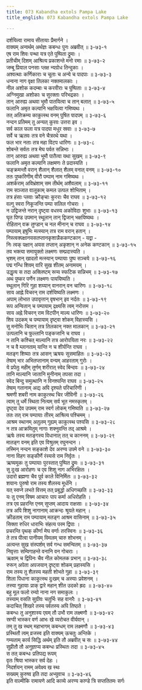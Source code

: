 ```yaml
---
title: 073 Kabandha extols Pampa Lake
title_english: 073 Kabandha extols Pampa Lake

---
```

<div class="audioEmbed"  caption="श्रीराम-हरिसीताराममूर्ति-घनपाठिभ्यां वचनम्" src="https://archive.org/download/Ramayana-recitation-Sriram-harisItArAmamUrti-Ghanapaati-v2/Kanda_3/Kanda_3_ARK-073-Sugreeva_Stana_Marga_Darshanam.mp3"></div>

दर्शयित्वा रामाय सीतायाः प्रैमार्गने ।  
वाक्यम् अन्वर्थम् अर्थज्ञः कबन्धः पुनः अब्रवीत् ॥ ३-७३-१  
एष राम शिवः पन्था यत्र एते पुष्पिता द्रुमाः ।  
प्रतीचीम् दिशम् आश्रित्य प्रकाशन्ते मनो रमाः ॥ ३-७३-२  
जम्बू प्रियाल पनसाः प्लक्ष न्यग्रोध तिन्दुकाः ।  
अश्वत्थाः कर्णिकाराः च चूताः च अन्ये च पादपाः ॥ ३-७३-३  
धन्वना नाग वृक्षा तिलका नक्तमालकाः ।  
नील अशोक कदम्बाः च करवीराः च पुष्पिताः ॥ ३-७३-४  
अग्निमुखा अशोकाः च सुरक्ताः परिभद्रकाः ।  
तान् आरुह्य अथवा भूमौ पातयित्वा च तान् बलात् ॥ ३-७३-५  
फलानि अमृत कल्पानि भक्षयित्वा गमिष्यथः ।  
तत् अतिक्रम्य काकुत्स्थ वनम् पुषित पादपम् ॥ ३-७३-६  
नन्दन प्रतिमम् तु अन्यत् कुरवः उत्तरा इव ।  
सर्व काल फला यत्र पादपा मधुर स्रवाः ॥ ३-७३-७  
सर्वे च ऋतवः तत्र वने चैत्ररथे यथा ।  
फल भार नताः तत्र महा विटप धारिणः ॥ ३-७३-८  
शोबन्ते सर्वतः तत्र मेघ पर्वत सन्निभाः ।  
तान् आरुह्य अथवा भूमौ पातैत्वा यथा सुखम् ॥ ३-७३-९  
फलानि अमृत कल्पानि लक्षमणः ते प्रदास्यति ।  
चङ्क्रमन्तौ वरान् शैलान् शैलात् शैलम् वनात् वनम् ॥ ३-७३-१०  
ततः पुष्करिणीम् वीरौ पम्पाम् नाम गमिष्यथः ।  
अशर्कराम् अविभ्रंशाम् सम तीर्थम् अशैवलाम् ॥ ३-७३-११  
राम सञ्जात वालूकाम् कमल उत्पल शोभिताम् ।  
तत्र हंसाः प्लवाः क्रौङ्चाः कुरराः चैव राघव ॥ ३-७३-१२  
वल्गु स्वरा निकूजन्ति पम्पा सलिल गोचराः ।  
न उद्विजन्ते नरान् दृष्ट्वा वधस्य अकोविदाः शुभाः ॥ ३-७३-१३  
घृत पिण्ड उपमान् स्थूलान् तान् द्विजान् भक्षयिष्यथः ।  
रोहितान् वक्र तुण्डान् च नल मीनान् च राघव ॥ ३-७३-१४  
पम्पायाम् इषुभिः मत्स्यान् तत्र राम वरान् हतान् ।  
निस्त्वक्पक्षानयसतप्तानकृशान्नैककण्टकान् - यद्वा -  
निः त्वक् पक्षान् अयस तप्तान् अकृशान् न अनेक कण्टकान् ॥ ३-७३-१५  
तव भक्त्या समायुक्तो लक्ष्मणः सम्प्रदास्यति ।  
भृशम् तान् खादतो मत्स्यान् पम्पायाः पुष्प सञ्चये ॥ ३-७३-१६  
पद्म गन्धि शिवम् वारि सुख शीतम् अनामयम् ।  
उद्धृत्य स तदा अक्लिष्टम् रूप्य स्फटिक सन्निभम् ॥ ३-७३-१७  
अथ पुष्कर पर्णेन लक्ष्मणः पाययिष्यति ।  
स्थूलान् गिरि गुहा शय्यान् वानरान् वन चारिणः ॥ ३-७३-१८  
साय आह्ने विचरन् राम दर्शयिष्यति लक्ष्मणः ।  
अपाम् लोभात उपावृत्तान् वृषभान् इव नर्दतः ॥ ३-७३-१९  
रूप अन्वितान् च पम्पायाम् द्रक्ष्यसि त्वम् नरोत्तम ।  
साय अह्ने विचरन् राम विटपीन् माल्य धारिणः ॥ ३-७३-२०  
शिव उदकम् च पम्पायाम् दृष्ट्वा शोकम् विहास्यसि ।  
सु मनोभिः चितान् तत्र तिलकान् नक्त मालकान् ॥ ३-७३-२१  
उत्पलानि च फुल्लानि पङ्कजानि च राघव ।  
न तानि कश्चित् माल्यानि तत्र आरोपयिता नरः ॥ ३-७३-२२  
न च वै म्लानताम् यान्ति न च शीर्यन्ति राघव ।  
मतङ्ग शिष्याः तत्र आसन् ऋषयः सुसमाहितः ॥ ३-७३-२३  
तेषाम् भार अभितप्तानाम् वन्यम् आहरताम् गुरोः ।  
ये प्रपेतुः महीम् तूर्णम् शरीरात् स्वेद बिन्दवः ॥ ३-७३-२४  
तानि माल्यानि जातानि मुनीनाम् तपसा तदा ।  
स्वेद बिन्दु समुत्थानि न विनश्यन्ति राघव ॥ ३-७३-२५  
तेषाम् गतानाम् अद्य अपि दृश्यते परिचारिणी ।  
श्रमणी शबरी नाम काकुत्स्थ चिर जीविनी ॥ ३-७३-२६  
त्वाम् तु धर्मे स्थिता नित्यम् सर्व भूत नमस्कृतम् ।  
दृष्ट्वा देव उपमम् राम स्वर्ग लोकम् गमिष्यति ॥ ३-७३-२७  
ततः तत् राम पम्पायाः तीरम् आश्रित्य पश्चिमम् ।  
आश्रम स्थानम् अतुलम् गुह्यम् काकुत्स्थ पश्यसि ॥ ३-७३-२८  
न तत्र आक्रमितुम् नागाः शक्नुवन्ति तद् आश्रमे ।  
ऋषेः तस्य मतङ्गस्य विधानात् तत् च काननम् ॥ ३-७३-२९  
मातङ्ग वनम् इति एव विश्रुतम् रघुनन्दन ।  
तस्मिन् नन्दन सङ्काशे देव अरण्य उपमे वने ॥ ३-७३-३०  
नाना विहग सङ्कीर्णे रंस्यसे राम निर्वृतः ।  
ऋष्यमूकः तु पम्पायाः पुरस्तात् पुष्पित द्रुमः ॥ ३-७३-३१  
सु दुःख आरोहणः च एव शिशु नाग अभिरक्षितः ।  
उदारो ब्रह्मणा चैव पूर्व काले विनिर्मितः ॥ ३-७३-३२  
शयानः पुरुषो राम तस्य शैलस्य मूर्धनि ।  
यत् स्वप्ने लभते वित्तम् तत् प्रबुद्धो अधिगच्छति ॥ ३-७३-३३  
यः तु एनम् विषम आचारः पाप कर्मा अधिरोहति ।  
तत्र एव प्रहरन्ति एनम् सुप्तम् आदाय राक्षसाः ॥ ३-७३-३४  
तत्र अपि शिशु नागानाम् आक्रन्दः श्रूयते महान् ।  
क्रीडताम् राम पम्पायाम् मतङ्ग आश्रम वासिनाम् ॥ ३-७३-३५  
सिक्ता रुधिर धाराभिः संहत्य परम द्विपाः ।  
प्रचरन्ति पृथक् कीर्णा मेघ वर्णाः तरस्विनः ॥ ३-७३-३६  
ते तत्र पीत्वा पानीयम् विमलम् चारु शोभनम् ।  
अत्यन्त सुख संस्पर्शम् सर्व गन्ध समन्वितम् ॥ ३-७३-३७  
निवृत्ताः सम्विगाहन्ते वनानि वन गोचराः ।  
ऋक्षाम् च द्विपिनः चैव नील कोमलक प्रभान् ॥ ३-७३-३८  
रुरून् अपेता अपजयान् दृष्ट्वा शोकम् प्रहास्यसि ।  
राम तस्य तु शैलस्य महती शोभते गुहा ॥ ३-७३-३९  
शिला पिधाना काकुत्स्थ दुःखम् च अस्याः प्रवेशनम् ।  
तस्या गुहायाः प्राक् द्वारे महान् शीत उदको ह्रदः ॥ ३-७३-४०  
बहु मूल फलो रम्यो नाना नग समाकुलः ।  
तस्याम् वसति सुग्रीवः चतुर्भिः सह वानरैः ॥ ३-७३-४१  
कदाचित् शिखरे तस्य पर्वतस्य अपि तिष्ठते ।  
कबन्धः तु अनुशास्य एवम् तौ उभौ राम लक्ष्मणौ ॥ ३-७३-४२  
स्रग्वी भास्कर वर्ण आभः खे व्यरोचत वीर्यवान् ।  
तम् तु ख स्थम् महाभागम् कबन्धम् राम लक्ष्मणौ ॥ ३-७३-४३  
प्रस्थितौ त्वम् व्रजस्व इति वाक्यम् ऊचतुः अन्तिके ।  
गम्यताम् कार्य सिद्धि अर्थम् इति तौ अब्रवीत् च सः ॥ ३-७३-४४  
सुप्रीतौ तौ अनुज्ञाप्य कबन्धः प्रस्थितः तदा ॥ ३-७३-४५  
स तत् कबन्धः प्रतिपद्य रूपम्  
वृतः श्रिया भास्कर सर्व देहः ।  
निदर्शयन् रामम् अवेक्ष्य ख स्थः  
सख्यम् कुरुष्व इति तदा अभ्युवाच ॥ ३-७३-४६  
इति वाल्मीकि रामायणे आदि काव्ये अरण्य काण्डे त्रि सप्ततितमः सर्गः